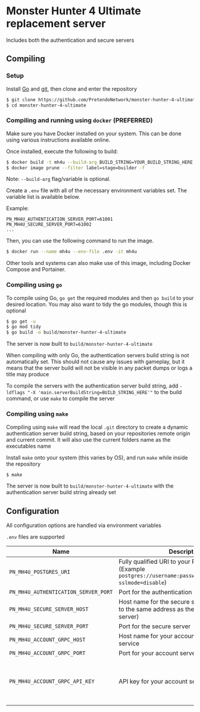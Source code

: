 # Monster Hunter 4 Ultimate replacement server
Includes both the authentication and secure servers

## Compiling

### Setup
Install [Go](https://go.dev/doc/install) and [git](https://git-scm.com/downloads), then clone and enter the repository

```bash
$ git clone https://github.com/PretendoNetwork/monster-hunter-4-ultimate
$ cd monster-hunter-4-ultimate
```

### Compiling and running using `docker` (PREFERRED)
Make sure you have Docker installed on your system. This can be done using various instructions available online.

Once installed, execute the following to build:

```bash
$ docker build -t mh4u --build-arg BUILD_STRING=YOUR_BUILD_STRING_HERE .
$ docker image prune --filter label=stage=builder -f
```
Note: `--build-arg` flag/variable is optional.

Create a `.env` file with all of the necessary environment variables set. The variable list is available below.

Example:
```
PN_MH4U_AUTHENTICATION_SERVER_PORT=61001
PN_MH4U_SECURE_SERVER_PORT=61002
...
```

Then, you can use the following command to run the image.
```bash
$ docker run --name mh4u --env-file .env -it mh4u
```

Other tools and systems can also make use of this image, including Docker Compose and Portainer.

### Compiling using `go`
To compile using Go, `go get` the required modules and then `go build` to your desired location. You may also want to tidy the go modules, though this is optional

```bash
$ go get -u
$ go mod tidy
$ go build -o build/monster-hunter-4-ultimate
```

The server is now built to `build/monster-hunter-4-ultimate`

When compiling with only Go, the authentication servers build string is not automatically set. This should not cause any issues with gameplay, but it means that the server build will not be visible in any packet dumps or logs a title may produce

To compile the servers with the authentication server build string, add `-ldflags "-X 'main.serverBuildString=BUILD_STRING_HERE'"` to the build command, or use `make` to compile the server

### Compiling using `make`
Compiling using `make` will read the local `.git` directory to create a dynamic authentication server build string, based on your repositories remote origin and current commit. It will also use the current folders name as the executables name

Install `make` onto your system (this varies by OS), and run `make` while inside the repository

```bash
$ make
```

The server is now built to `build/monster-hunter-4-ultimate` with the authentication server build string already set

## Configuration
All configuration options are handled via environment variables

`.env` files are supported

| Name                                 | Description                                                                                                         | Required                            |
|--------------------------------------|---------------------------------------------------------------------------------------------------------------------|-------------------------------------|
| `PN_MH4U_POSTGRES_URI`               | Fully qualified URI to your Postgres server (Example `postgres://username:password@localhost/mh4u?sslmode=disable`) | Yes                                 |
| `PN_MH4U_AUTHENTICATION_SERVER_PORT` | Port for the authentication server                                                                                  | Yes                                 |
| `PN_MH4U_SECURE_SERVER_HOST`         | Host name for the secure server (should point to the same address as the authentication server)                     | Yes                                 |
| `PN_MH4U_SECURE_SERVER_PORT`         | Port for the secure server                                                                                          | Yes                                 |
| `PN_MH4U_ACCOUNT_GRPC_HOST`          | Host name for your account server gRPC service                                                                      | Yes                                 |
| `PN_MH4U_ACCOUNT_GRPC_PORT`          | Port for your account server gRPC service                                                                           | Yes                                 |
| `PN_MH4U_ACCOUNT_GRPC_API_KEY`       | API key for your account server gRPC service                                                                        | No (Assumed to be an open gRPC API) |

